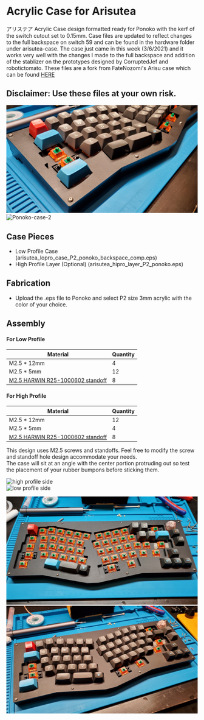 # Acrylic Case for Arisutea
アリステア Acrylic Case design formatted ready for Ponoko with the kerf of the switch cutout set to 0.15mm. Case files are updated to reflect changes to the full backspace on switch 59 and can be found in the hardware folder under arisutea-case.  The case just came in this week (3/6/2021) and it works very well with the changes I made to the full backspace and addition of the stablizer on the prototypes designed by CorruptedJef and robotictomato. These files are a fork from FateNozomi's Arisu case which can be found [HERE](https://github.com/FateNozomi/arisu-case)

## Disclaimer: Use these files at your own risk. 

![Ponoko-case-1](https://raw.githubusercontent.com/mattyams/arisutea-pcb/master/graphics/20210306_195202.jpg)
![Ponoko-case-2](https://raw.githubusercontent.com/mattyams/arisutea-pcb/master/graphics/20210306_195211.jpg)

## Case Pieces

- Low Profile Case (arisutea_lopro_case_P2_ponoko_backspace_comp.eps)
- High Profile Layer (Optional) (arisutea_hipro_layer_P2_ponoko.eps)

## Fabrication

- Upload the .eps file to Ponoko and select P2 size 3mm acrylic with the color of your choice.

## Assembly

#### For Low Profile

Material | Quantity
------------ | -------------
M2.5 * 12mm | 4
M2.5 * 5mm | 12
[M2.5 HARWIN R25-1000602 standoff](https://www.harwin.com/products/R25-1000602/) | 8

#### For High Profile

Material | Quantity
------------ | -------------
M2.5 * 12mm | 12
M2.5 * 5mm | 4
[M2.5 HARWIN R25-1000602 standoff](https://www.harwin.com/products/R25-1000602/) | 8

This design uses M2.5 screws and standoffs. Feel free to modify the screw and standoff hole design accommodate your needs.  
The case will sit at an angle with the center portion protruding out so test the placement of your rubber bumpons before sticking them.

![high profile side](https://i.imgur.com/knt518E.jpg)  
![low profile side](https://i.redd.it/4z154mz8dbl21.jpg)

![Ponoko-case-3](https://raw.githubusercontent.com/mattyams/arisutea-pcb/master/graphics/20210306_192729.jpg)
![Ponoko-case-4](https://raw.githubusercontent.com/mattyams/arisutea-pcb/master/graphics/20210306_195154.jpg)
